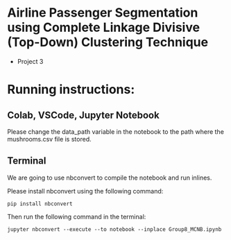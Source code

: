 # Airline Passenger Segmentation using Complete Linkage Divisive (Top-Down) Clustering Technique
* Project 3

# Running instructions:

## Colab, VSCode, Jupyter Notebook

Please change the data_path variable in the notebook to the path where the mushrooms.csv file is stored.

## Terminal

We are going to use nbconvert to compile the notebook and run inlines. 

Please install nbconvert using the following command:

```
pip install nbconvert
```

Then run the following command in the terminal:

```
jupyter nbconvert --execute --to notebook --inplace Group8_MCNB.ipynb
```